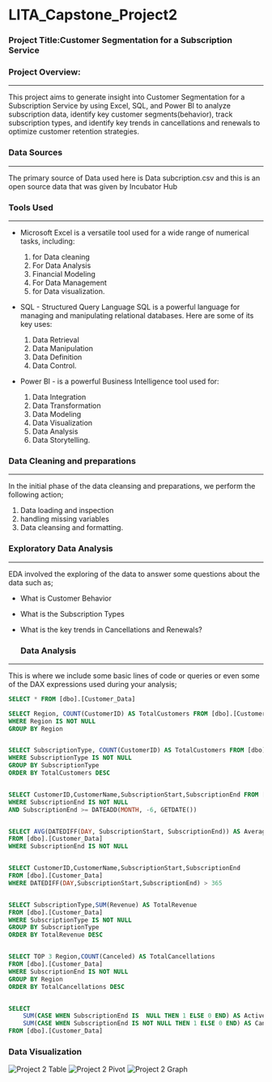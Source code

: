 # LITA_Capstone_Project2
### Project Title:Customer Segmentation for a Subscription Service 

### Project Overview:
---
This project aims to generate insight into Customer Segmentation for a Subscription Service by using Excel, SQL, and Power BI to analyze subscription data, identify key customer segments(behavior), track subscription types, and identify key trends in cancellations and renewals to optimize customer retention strategies.

### Data Sources
---
The primary source of Data used here is Data subcription.csv and this is an open source data that was given by Incubator Hub 

### Tools Used
---
- Microsoft Excel is a versatile tool used for a wide range of numerical tasks, including: 
  1. for Data cleaning
  2. For Data Analysis 
  3. Financial Modeling
  4. For Data Management
  5. for Data visualization.
     
- SQL - Structured Query Language SQL is a powerful language for managing and manipulating relational databases. Here are some of its key uses:
   1. Data Retrieval
   2. Data Manipulation
   3. Data Definition
   4. Data Control.
      
- Power BI - is a powerful Business Intelligence tool used for:
  1. Data Integration
  2. Data Transformation
  3. Data Modeling
  4. Data Visualization
  5. Data Analysis
  6. Data Storytelling.

### Data Cleaning and preparations
---
  In the initial phase of the data cleansing and preparations, we perform the following action;
  1. Data loading and inspection
  2. handling missing variables
  3. Data cleansing and formatting.

 ### Exploratory Data Analysis
 ---
EDA involved the exploring of the data to answer some questions about the data such as;
- What is Customer Behavior
- What is the Subscription Types
- What is the key trends in Cancellations and Renewals?

  
  ### Data Analysis
---
This is where we include some basic lines of code or queries or even some of the DAX expressions used during your analysis;

``` SQL
SELECT * FROM [dbo].[Customer_Data]

SELECT Region, COUNT(CustomerID) AS TotalCustomers FROM [dbo].[Customer_Data]
WHERE Region IS NOT NULL
GROUP BY Region


SELECT SubscriptionType, COUNT(CustomerID) AS TotalCustomers FROM [dbo].[Customer_Data]
WHERE SubscriptionType IS NOT NULL
GROUP BY SubscriptionType
ORDER BY TotalCustomers DESC


SELECT CustomerID,CustomerName,SubscriptionStart,SubscriptionEnd FROM [dbo].[Customer_Data]
WHERE SubscriptionEnd IS NOT NULL
AND SubscriptionEnd >= DATEADD(MONTH, -6, GETDATE())


SELECT AVG(DATEDIFF(DAY, SubscriptionStart, SubscriptionEnd)) AS AverageSubscriptionDuration
FROM [dbo].[Customer_Data]
WHERE SubscriptionEnd IS NOT NULL


SELECT CustomerID,CustomerName,SubscriptionStart,SubscriptionEnd
FROM [dbo].[Customer_Data]
WHERE DATEDIFF(DAY,SubscriptionStart,SubscriptionEnd) > 365


SELECT SubscriptionType,SUM(Revenue) AS TotalRevenue
FROM [dbo].[Customer_Data]
WHERE SubscriptionType IS NOT NULL
GROUP BY SubscriptionType
ORDER BY TotalRevenue DESC


SELECT TOP 3 Region,COUNT(Canceled) AS TotalCancellations
FROM [dbo].[Customer_Data]
WHERE SubscriptionEnd IS NOT NULL
GROUP BY Region
ORDER BY TotalCancellations DESC


SELECT
    SUM(CASE WHEN SubscriptionEnd IS  NULL THEN 1 ELSE 0 END) AS ActiveSubscriptions,
    SUM(CASE WHEN SubscriptionEnd IS NOT NULL THEN 1 ELSE 0 END) AS CanceledSubscriptions
FROM [dbo].[Customer_Data]
```

### Data Visualization
![Project 2 Table](https://github.com/user-attachments/assets/f4ab75af-3b06-4d90-9fdf-605290f648fa) ![Project 2 Pivot](https://github.com/user-attachments/assets/7042c529-7a4b-438a-a0f1-718d54150ed0)
![Project 2 Graph](https://github.com/user-attachments/assets/073de925-caf0-4fac-91b4-3eb4742a046f)

